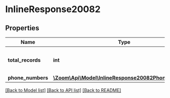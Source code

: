 # InlineResponse20082

## Properties
Name | Type | Description | Notes
------------ | ------------- | ------------- | -------------
**total_records** | **int** | Total number of records returned. | [optional] 
**phone_numbers** | [**\Zoom\Api\Model\InlineResponse20082PhoneNumbers[]**](InlineResponse20082PhoneNumbers.md) |  | [optional] 

[[Back to Model list]](../README.md#documentation-for-models) [[Back to API list]](../README.md#documentation-for-api-endpoints) [[Back to README]](../README.md)


